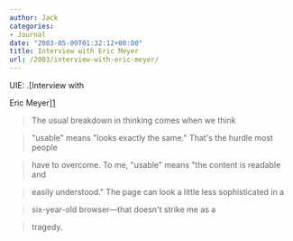 ```yaml
---
author: Jack
categories:
- Journal
date: "2003-05-09T01:32:12+00:00"
title: Interview with Eric Meyer
url: /2003/interview-with-eric-meyer/
---
```


UIE: .[Interview with
  

  
Eric Meyer][1]



> The usual breakdown in thinking comes when we think
  
> 
  
> "usable" means "looks exactly the same." That's the hurdle most people
  
> 
  
> have to overcome. To me, "usable" means "the content is readable and
  
> 
  
> easily understood." The page can look a little less sophisticated in a
  
> 
  
> six-year-old browser&#8212;that doesn't strike me as a
  
> 
  
> tragedy.

 [1]: //www.uie.com/Articles/meyer_interview.htm"